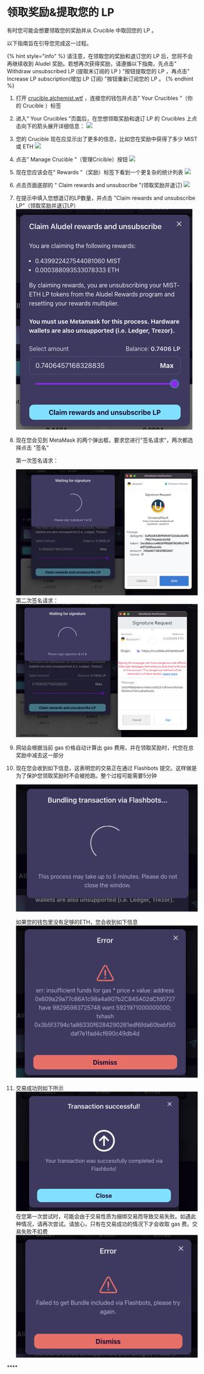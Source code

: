 # 领取奖励&提取您的 LP

有时您可能会想要领取您的奖励并从 Crucible 中取回您的 LP 。

以下指南旨在引导您完成这一过程。

{% hint style="info" %}
请注意，在领取您的奖励和退订您的 LP 后，您将不会再继续收到 Aludel 奖励。若想再次获得奖励，请遵循以下指南，先点击" Withdraw unsubscribed LP \(提取未订阅的 LP \) "按钮提取您的 LP ，再点击" Increase LP subscription\(增加 LP 订阅\) "按钮重新订阅您的 LP 。
{% endhint %}

1. 打开 [crucible.alchemist.wtf](https://crucible.alchemist.wtf/) ，连接您的钱包并点击" Your Crucibles "（你的 Crucible ）标签
2. 进入“ Your Crucibles ”页面后，在您想领取奖励和退订 LP 的 Crucibles 上点击向下的箭头展开详细信息： ![](../../.gitbook/assets/screenshot-2021-05-07-at-12.50.58.png) 
3. 您的 Crucible 现在应显示出了更多的信息，比如您在奖励中获得了多少 MIST 或 ETH ![](../../.gitbook/assets/screenshot-2021-05-07-at-12.50.42.png) 
4. 点击“ Manage Crucible ”（管理Cricible）按钮 ![](../../.gitbook/assets/screenshot-2021-05-07-at-12.51.04.png) 
5. 现在您应该会在" Rewards "（奖励）标签下看到一个更复杂的统计列表  ![](../../.gitbook/assets/screenshot-2021-05-07-at-12.51.22.png) 
6. 点击页面底部的 " Claim rewards and unsubscribe "\(领取奖励并退订\) ![](../../.gitbook/assets/screenshot-2021-05-07-at-13.05.52.png) 
7. 在提示中填入您想退订的LP数量，并点击 "Claim rewards and unsubscribe LP"（领取奖励并退订LP） ![](../../.gitbook/assets/image%20%2852%29%20%281%29%20%281%29%20%281%29.png) 
8. 现在您会见到 MetaMask 的两个弹出框，要求您进行"签名请求"，两次都选择点击 "签名"

   第一次签名请求：

    ![](../../.gitbook/assets/2%20%282%29%20%282%29.png)                                                               第二次签名请求：                                        ![](../../.gitbook/assets/3%20%281%29%20%285%29%20%281%29%20%285%29.png) 

9. 网站会根据当前 gas 价格自动计算出 gas 费用，并在领取奖励时，代您在总奖励中减去这一部分

10. 现在您会收到如下信息，这表明您的交易正在通过 Flashbots 提交。这样做是为了保护您领取奖励时不会被抢跑。整个过程可能需要5分钟

    ![](../../.gitbook/assets/4%20%281%29%20%282%29.png)  
  
    如果您的钱包里没有足够的ETH，您会收到如下信息  
    ![](../../.gitbook/assets/edlin%20%281%29.png)  

11. 交易成功则如下所示 ![](../../.gitbook/assets/6.png)  在您第一次尝试时，可能会由于交易性质为捆绑交易而导致交易失败。如遇此种情况，请再次尝试。请放心，只有在交易成功的情况下才会收取 gas 费。交易失败不扣费 ![](../../.gitbook/assets/7%20%281%29.png)

\*\*\*\*

